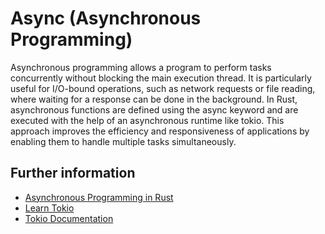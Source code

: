 # Async (Asynchronous Programming)

Asynchronous programming allows a program to perform tasks concurrently
without blocking the main execution thread. It is particularly useful
for I/O-bound operations, such as network requests or file reading,
where waiting for a response can be done in the background.
In Rust, asynchronous functions are defined using the async keyword
and are executed with the help of an asynchronous runtime like tokio.
This approach improves the efficiency and responsiveness of applications
by enabling them to handle multiple tasks simultaneously.

## Further information

- [Asynchronous Programming in Rust](https://doc.rust-lang.org/book/ch17-00-async-await.html)
- [Learn Tokio](https://tokio.rs/tokio/tutorial/)
- [Tokio Documentation](https://docs.rs/tokio/latest/tokio/)